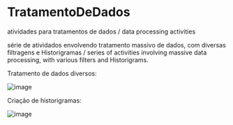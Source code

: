 # TratamentoDeDados
atividades para tratamentos de dados / data processing activities

série de atividados envolvendo tratamento massivo de dados, com diversas filtragens e Historigramas / series of activities involving massive data processing, with various filters and Historigrams.

Tratamento de dados diversos: 

![image](https://github.com/user-attachments/assets/19dbda21-a3c9-4d01-8402-375e7bf753ee)

Criação de historigramas:

![image](https://github.com/user-attachments/assets/cfbb6c78-bb48-4e4e-8c1b-b20a564e356a)


